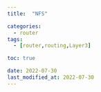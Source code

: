 ```yaml
---
title:  "NFS" 

categories:
  - router
tags:
  - [router,routing,Layer3]

toc: true

date: 2022-07-30
last_modified_at: 2022-07-30
---
```


##